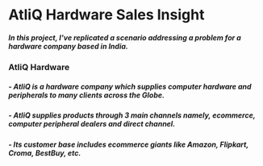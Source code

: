 # AtliQ Hardware Sales Insight

##### In this project, I've replicated a scenario addressing a problem for a hardware company based in India.

### AtliQ Hardware
#####   - AtliQ is a hardware company which supplies computer hardware and peripherals to many clients across the Globe. 
#####   - AtliQ supplies products through 3 main channels namely, ecommerce, computer peripheral dealers and direct channel.
#####   - Its customer base includes ecommerce giants like Amazon, Flipkart, Croma, BestBuy, etc.

